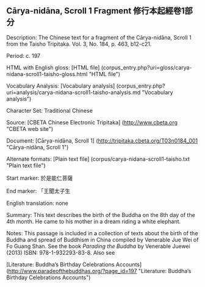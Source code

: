 ## Cārya-nidāna, Scroll 1 Fragment 修行本起經卷1部分

Description: The Chinese text for a fragment of the Cārya-nidāna, Scroll 1 from the Taisho Tripitaka. Vol. 3, No. 184, p. 463, b12-c21.

Period: c. 197

HTML with English gloss: [HTML file] (corpus_entry.php?uri=gloss/carya-nidana-scroll1-taisho-gloss.html "HTML file")

Vocabulary Analysis: [Vocabulary analysis] (corpus_entry.php?uri=analysis/carya-nidana-scroll1-taisho-analysis.md "Vocabulary analysis")

Character Set: Traditional Chinese

Source: [CBETA Chinese Electronic Tripitaka] (http://www.cbeta.org "CBETA web site")

Document: [Cārya-nidāna, Scroll 1] (http://tripitaka.cbeta.org/T03n0184_001 "Cārya-nidāna, Scroll 1")

Alternate formats: [Plain text file] (corpus/carya-nidana-scroll1-taisho.txt "Plain text file")

Start marker: 於是能仁菩薩

End marker: 「王聞太子生

English translation: none

Summary: This text describes the birth of the Buddha on the 8th day of the 4th month. He came to his mother in a dream riding a white elephant.

Notes: This passage is included in a collection of texts about the birth of the Buddha and spread of Buddhism in China compiled by Venerable Jue Wei of Fo Guang Shan. See the book <em>Parading the Buddha</em> by  Venerable Juewei (2013) ISBN: 978-1-932293-83-8. Also see

[Literature: Buddha’s Birthday Celebrations Accounts] (http://www.paradeofthebuddhas.org/?page_id=197 "Literature: Buddha’s Birthday Celebrations Accounts")

